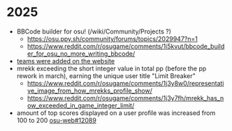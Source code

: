 # 2025

- BBCode builder for osu! (/wiki/Community/Projects ?)
  - <https://osu.ppy.sh/community/forums/topics/2029947?n=1>
  - <https://www.reddit.com/r/osugame/comments/1i5kvut/bbcode_builder_for_osu_no_more_writing_bbcode/>
- [teams were added on the website](https://www.reddit.com/r/osugame/comments/1j3ydh9/team_listingleaderboards_are_now_live_on_the/)
- mrekk exceeding the short integer value in total pp (before the pp rework in march), earning the unique user title "Limit Breaker"
  - <https://www.reddit.com/r/osugame/comments/1j3y8w0/representative_image_from_how_mrekks_profile_show/>
  - <https://www.reddit.com/r/osugame/comments/1j3y7fh/mrekk_has_now_exceeded_in_game_integer_limit/>
- amount of top scores displayed on a user profile was increased from 100 to 200 [osu-web#12089](https://github.com/ppy/osu-web/pull/12089)

